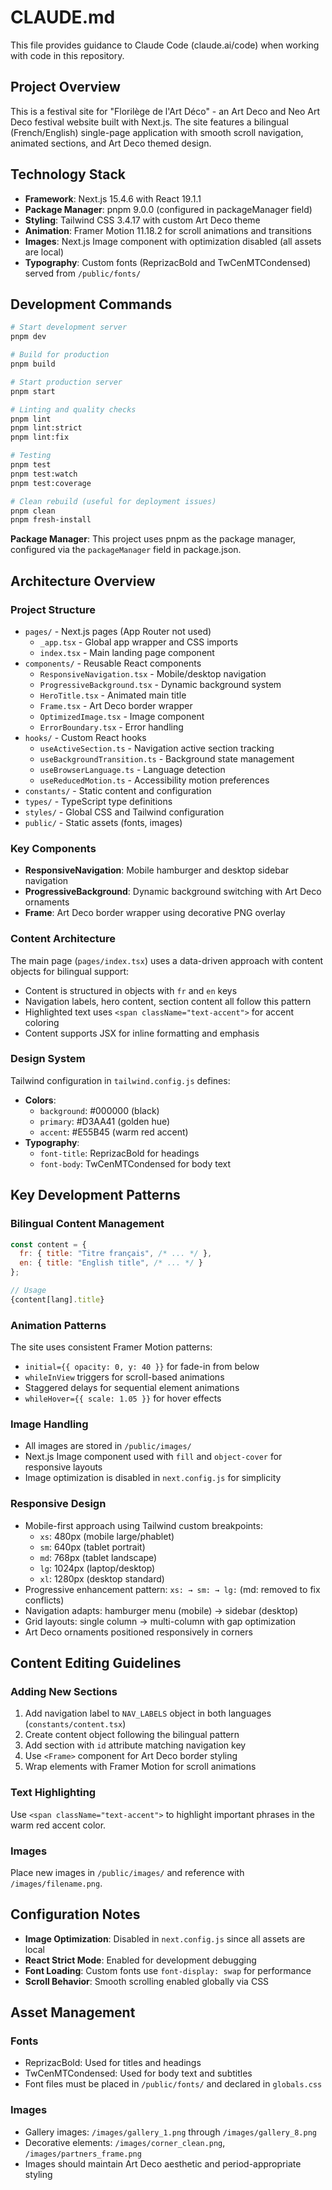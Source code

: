 # CLAUDE.md

This file provides guidance to Claude Code (claude.ai/code) when working with code in this repository.

## Project Overview

This is a festival site for "Florilège de l'Art Déco" - an Art Deco and Neo Art Deco festival website built with Next.js. The site features a bilingual (French/English) single-page application with smooth scroll navigation, animated sections, and Art Deco themed design.

## Technology Stack

- **Framework**: Next.js 15.4.6 with React 19.1.1
- **Package Manager**: pnpm 9.0.0 (configured in packageManager field)
- **Styling**: Tailwind CSS 3.4.17 with custom Art Deco theme
- **Animation**: Framer Motion 11.18.2 for scroll animations and transitions
- **Images**: Next.js Image component with optimization disabled (all assets are local)
- **Typography**: Custom fonts (ReprizacBold and TwCenMTCondensed) served from `/public/fonts/`

## Development Commands

```bash
# Start development server
pnpm dev

# Build for production
pnpm build

# Start production server
pnpm start

# Linting and quality checks
pnpm lint
pnpm lint:strict
pnpm lint:fix

# Testing
pnpm test
pnpm test:watch
pnpm test:coverage

# Clean rebuild (useful for deployment issues)
pnpm clean
pnpm fresh-install
```

**Package Manager**: This project uses pnpm as the package manager, configured via the `packageManager` field in package.json.

## Architecture Overview

### Project Structure
- `pages/` - Next.js pages (App Router not used)
  - `_app.tsx` - Global app wrapper and CSS imports
  - `index.tsx` - Main landing page component
- `components/` - Reusable React components
  - `ResponsiveNavigation.tsx` - Mobile/desktop navigation
  - `ProgressiveBackground.tsx` - Dynamic background system
  - `HeroTitle.tsx` - Animated main title
  - `Frame.tsx` - Art Deco border wrapper
  - `OptimizedImage.tsx` - Image component
  - `ErrorBoundary.tsx` - Error handling
- `hooks/` - Custom React hooks
  - `useActiveSection.ts` - Navigation active section tracking
  - `useBackgroundTransition.ts` - Background state management
  - `useBrowserLanguage.ts` - Language detection
  - `useReducedMotion.ts` - Accessibility motion preferences
- `constants/` - Static content and configuration
- `types/` - TypeScript type definitions
- `styles/` - Global CSS and Tailwind configuration
- `public/` - Static assets (fonts, images)

### Key Components
- **ResponsiveNavigation**: Mobile hamburger and desktop sidebar navigation
- **ProgressiveBackground**: Dynamic background switching with Art Deco ornaments
- **Frame**: Art Deco border wrapper using decorative PNG overlay

### Content Architecture
The main page (`pages/index.tsx`) uses a data-driven approach with content objects for bilingual support:

- Content is structured in objects with `fr` and `en` keys
- Navigation labels, hero content, section content all follow this pattern
- Highlighted text uses `<span className="text-accent">` for accent coloring
- Content supports JSX for inline formatting and emphasis

### Design System
Tailwind configuration in `tailwind.config.js` defines:
- **Colors**: 
  - `background`: #000000 (black)
  - `primary`: #D3AA41 (golden hue)
  - `accent`: #E55B45 (warm red accent)
- **Typography**:
  - `font-title`: ReprizacBold for headings
  - `font-body`: TwCenMTCondensed for body text

## Key Development Patterns

### Bilingual Content Management
```javascript
const content = {
  fr: { title: "Titre français", /* ... */ },
  en: { title: "English title", /* ... */ }
};

// Usage
{content[lang].title}
```

### Animation Patterns
The site uses consistent Framer Motion patterns:
- `initial={{ opacity: 0, y: 40 }}` for fade-in from below
- `whileInView` triggers for scroll-based animations
- Staggered delays for sequential element animations
- `whileHover={{ scale: 1.05 }}` for hover effects

### Image Handling
- All images are stored in `/public/images/`
- Next.js Image component used with `fill` and `object-cover` for responsive layouts
- Image optimization is disabled in `next.config.js` for simplicity

### Responsive Design
- Mobile-first approach using Tailwind custom breakpoints:
  - `xs`: 480px (mobile large/phablet)
  - `sm`: 640px (tablet portrait)
  - `md`: 768px (tablet landscape) 
  - `lg`: 1024px (laptop/desktop)
  - `xl`: 1280px (desktop standard)
- Progressive enhancement pattern: `xs: → sm: → lg:` (md: removed to fix conflicts)
- Navigation adapts: hamburger menu (mobile) → sidebar (desktop)
- Grid layouts: single column → multi-column with gap optimization
- Art Deco ornaments positioned responsively in corners

## Content Editing Guidelines

### Adding New Sections
1. Add navigation label to `NAV_LABELS` object in both languages (`constants/content.tsx`)
2. Create content object following the bilingual pattern
3. Add section with `id` attribute matching navigation key
4. Use `<Frame>` component for Art Deco border styling
5. Wrap elements with Framer Motion for scroll animations

### Text Highlighting
Use `<span className="text-accent">` to highlight important phrases in the warm red accent color.

### Images
Place new images in `/public/images/` and reference with `/images/filename.png`.

## Configuration Notes

- **Image Optimization**: Disabled in `next.config.js` since all assets are local
- **React Strict Mode**: Enabled for development debugging
- **Font Loading**: Custom fonts use `font-display: swap` for performance
- **Scroll Behavior**: Smooth scrolling enabled globally via CSS

## Asset Management

### Fonts
- ReprizacBold: Used for titles and headings
- TwCenMTCondensed: Used for body text and subtitles
- Font files must be placed in `/public/fonts/` and declared in `globals.css`

### Images
- Gallery images: `/images/gallery_1.png` through `/images/gallery_8.png`
- Decorative elements: `/images/corner_clean.png`, `/images/partners_frame.png`
- Images should maintain Art Deco aesthetic and period-appropriate styling